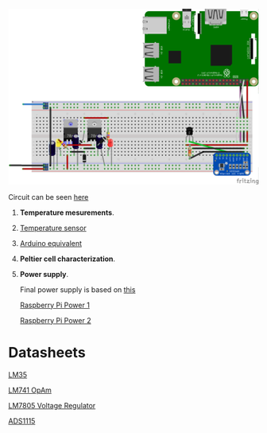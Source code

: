 ![Circuit_image](https://github.com/jsbarbosa/supreme-pi/blob/master/electronica_201620/parte1/Sketch_bb.png)

Circuit can be seen [here](https://github.com/jsbarbosa/supreme-pi/blob/master/electronica_201620/parte1/Sketch_schem.pdf)

1. **Temperature mesurements**.
  1. [Temperature sensor](http://www.facstaff.bucknell.edu/mastascu/elessonshtml/sensors/templm35.html)
  2. [Arduino equivalent](http://www.instructables.com/id/ARDUINO-TEMPERATURE-SENSOR-LM35/)
  
2. **Peltier cell characterization**.
3. **Power supply**.

   Final power supply is based on [this](http://www.instructables.com/id/Increasing-current-on-78xx-series-regulators/)

   [Raspberry Pi Power 1](http://raspberrypi.stackexchange.com/questions/8665/homebrew-power-supply-for-raspberry-pi)

   [Raspberry Pi Power 2](http://electronics.stackexchange.com/questions/106326/powering-a-raspberry-pi-from-12-v-dc)

# Datasheets
[LM35](http://www.ti.com/lit/ds/symlink/lm35.pdf) 

[LM741 OpAm](http://www.ti.com/lit/ds/symlink/lm741.pdf)

[LM7805 Voltage Regulator](https://www.sparkfun.com/datasheets/Components/LM7805.pdf)

[ADS1115](https://cdn-learn.adafruit.com/downloads/pdf/raspberry-pi-analog-to-digital-converters.pdf)
